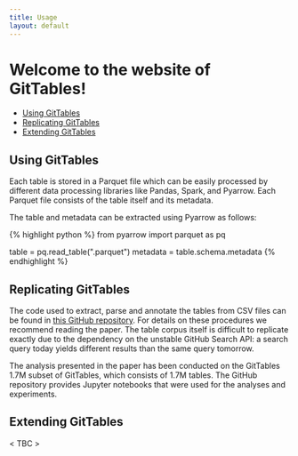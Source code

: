 ```yaml
---
title: Usage
layout: default
---
```


# Welcome to the website of **GitTables**!

- [Using GitTables](#using-gittables)
- [Replicating GitTables](#replicating-gittables)
- [Extending GitTables](#extending-gittables)

## Using GitTables

Each table is stored in a Parquet file which can be easily processed by different data processing libraries like Pandas, Spark, and Pyarrow. Each Parquet file consists of the table itself and its metadata.

The table and metadata can be extracted using Pyarrow as follows:

{% highlight python %}
from pyarrow import parquet as pq

table = pq.read_table("<filename>.parquet")
metadata = table.schema.metadata
{% endhighlight %}


## Replicating GitTables

The code used to extract, parse and annotate the tables from CSV files can be found in [this GitHub repository](https://github.com/gittables). For details on these procedures we recommend reading the paper. The table corpus itself is difficult to replicate exactly due to the dependency on the unstable GitHub Search API: a search query today yields different results than the same query tomorrow.

The analysis presented in the paper has been conducted on the GitTables 1.7M subset of GitTables, which consists of 1.7M tables. The GitHub repository provides Jupyter notebooks that were used for the analyses and experiments.


## Extending GitTables

< TBC >
